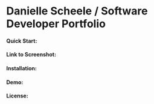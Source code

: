 # Danielle Scheele / Software Developer Portfolio


#### Quick Start:

#### Link to Screenshot:

#### Installation:

#### Demo:

#### License: 
